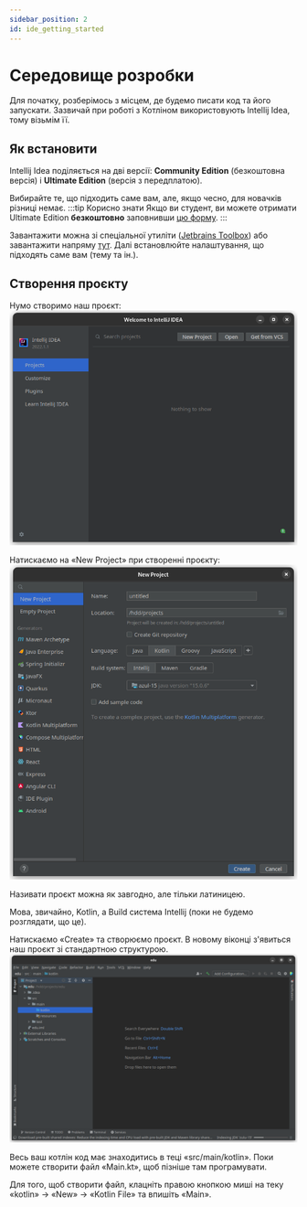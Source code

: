 ```yaml
---
sidebar_position: 2
id: ide_getting_started
---
```

# Середовище розробки
Для початку, розберімось з місцем, де будемо писати код та його запускати. 
Зазвичай при роботі з Котліном використовують Intellij Idea, тому візьмім її.

## Як встановити
Intellij Idea поділяється на дві версії: **Community Edition** (безкоштовна версія) і **Ultimate Edition** (версія з передплатою).

Вибирайте те, що підходить саме вам, але, якщо чесно, для новачків різниці немає.
:::tip Корисно знати
Якщо ви студент, ви можете отримати Ultimate Edition **безкоштовно** заповнивши 
[цю форму](https://www.jetbrains.com/shop/eform/students).
:::

Завантажити можна зі спеціальної утиліти ([Jetbrains Toolbox](https://www.jetbrains.com/ru-ru/toolbox-app/)) або завантажити напряму [тут](https://www.jetbrains.com/ru-ru/idea/download/#section=linux).
Далі встановлюйте налаштування, що підходять саме вам (тему та ін.).
## Створення проєкту
Нумо створимо наш проєкт:
![проекты](images/ide_projects_screen_1.png)

Натискаємо на «New Project» при створенні проєкту:
![створення](images/ide_project_creation_1.png)

Називати проєкт можна як завгодно, але тільки латиницею.

Мова, звичайно, Kotlin, а Build система Intellij (поки не будемо розглядати, що це).

Натискаємо «Create» та створюємо проєкт.
В новому віконці з'явиться наш проєкт зі стандартною структурою.
![](images/ide_kotlin_edu_project_1.png)

Весь ваш котлін код має знаходитись в теці «src/main/kotlin».
Поки можете створити файл «Main.kt», щоб пізніше там програмувати.

Для того, щоб створити файл, клацніть правою кнопкою миші на теку «kotlin» -> «New» -> «Kotlin File» та впишіть «Main».